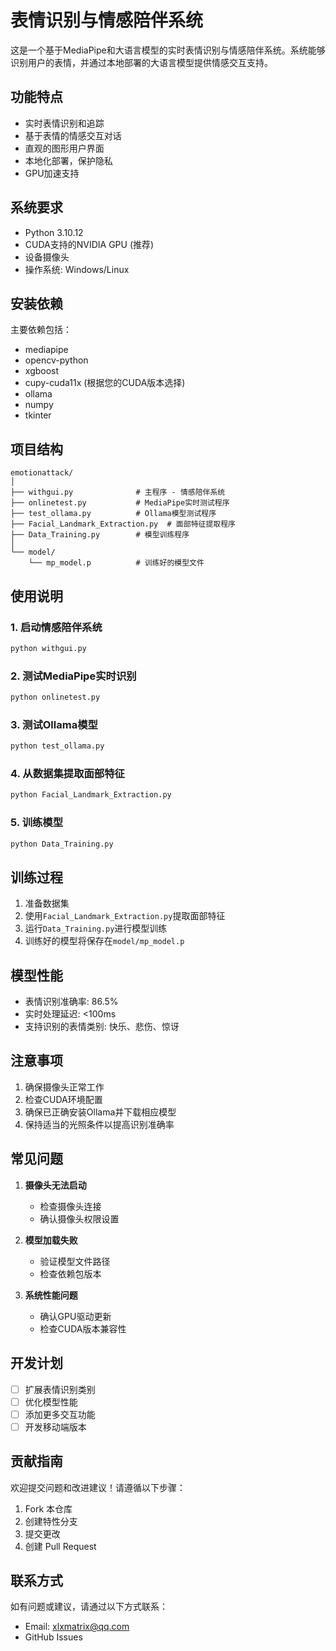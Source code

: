 # 表情识别与情感陪伴系统

这是一个基于MediaPipe和大语言模型的实时表情识别与情感陪伴系统。系统能够识别用户的表情，并通过本地部署的大语言模型提供情感交互支持。

## 功能特点

- 实时表情识别和追踪
- 基于表情的情感交互对话
- 直观的图形用户界面
- 本地化部署，保护隐私
- GPU加速支持

## 系统要求

- Python 3.10.12
- CUDA支持的NVIDIA GPU (推荐)
- 设备摄像头
- 操作系统: Windows/Linux

## 安装依赖


主要依赖包括：
- mediapipe
- opencv-python
- xgboost
- cupy-cuda11x (根据您的CUDA版本选择)
- ollama
- numpy
- tkinter

## 项目结构

```
emotionattack/
│
├── withgui.py              # 主程序 - 情感陪伴系统
├── onlinetest.py           # MediaPipe实时测试程序
├── test_ollama.py          # Ollama模型测试程序
├── Facial_Landmark_Extraction.py  # 面部特征提取程序
├── Data_Training.py        # 模型训练程序
│
└── model/
    └── mp_model.p          # 训练好的模型文件
```

## 使用说明

### 1. 启动情感陪伴系统

```bash
python withgui.py
```

### 2. 测试MediaPipe实时识别

```bash
python onlinetest.py
```

### 3. 测试Ollama模型

```bash
python test_ollama.py
```

### 4. 从数据集提取面部特征

```bash
python Facial_Landmark_Extraction.py
```

### 5. 训练模型

```bash
python Data_Training.py
```

## 训练过程

1. 准备数据集
2. 使用`Facial_Landmark_Extraction.py`提取面部特征
3. 运行`Data_Training.py`进行模型训练
4. 训练好的模型将保存在`model/mp_model.p`

## 模型性能

- 表情识别准确率: 86.5%
- 实时处理延迟: <100ms
- 支持识别的表情类别: 快乐、悲伤、惊讶

## 注意事项

1. 确保摄像头正常工作
2. 检查CUDA环境配置
3. 确保已正确安装Ollama并下载相应模型
4. 保持适当的光照条件以提高识别准确率

## 常见问题

1. **摄像头无法启动**
   - 检查摄像头连接
   - 确认摄像头权限设置

2. **模型加载失败**
   - 验证模型文件路径
   - 检查依赖包版本

3. **系统性能问题**
   - 确认GPU驱动更新
   - 检查CUDA版本兼容性

## 开发计划

- [ ] 扩展表情识别类别
- [ ] 优化模型性能
- [ ] 添加更多交互功能
- [ ] 开发移动端版本

## 贡献指南

欢迎提交问题和改进建议！请遵循以下步骤：

1. Fork 本仓库
2. 创建特性分支
3. 提交更改
4. 创建 Pull Request

## 联系方式

如有问题或建议，请通过以下方式联系：
- Email: xlxmatrix@qq.com
- GitHub Issues
